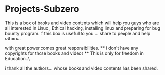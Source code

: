 # Projects-Subzero
This is a box of books and video contents which will help you guys who are all interested in Linux , Ethical hacking, installing linux and preparing for bug bounty program.
if this box is usefull to you ... 
share to people and help others..


with great power comes great responsibilities.
** i don't have any copyrights for those books and videos **
This is only for freedom in Education..\


i thank all the authors... whose books and video contents has been shared.
